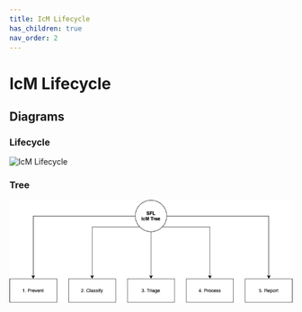```yaml
---
title: IcM Lifecycle
has_children: true
nav_order: 2
---
```


# IcM Lifecycle

## Diagrams

### Lifecycle

![IcM Lifecycle](https://raw.githubusercontent.com/Software-For-Love/incident-management-protocols/master/img/diagrams/sfl-icm-Lifecyle.png)

### Tree 

![IcM Tree](/img/diagrams/sfl-icm-Tree.png)
